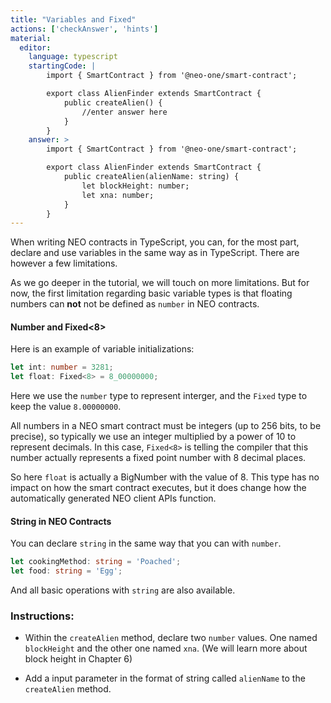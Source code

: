 ```yaml
---
title: "Variables and Fixed"
actions: ['checkAnswer', 'hints']
material: 
  editor:
    language: typescript
    startingCode: |
        import { SmartContract } from '@neo-one/smart-contract';

        export class AlienFinder extends SmartContract {
            public createAlien() {
                //enter answer here
            }
        }
    answer: > 
        import { SmartContract } from '@neo-one/smart-contract';

        export class AlienFinder extends SmartContract {
            public createAlien(alienName: string) {
                let blockHeight: number;
                let xna: number;
            }
        }
---
```



When writing NEO contracts in TypeScript, you can, for the most part, declare and use variables in the same way as in TypeScript. There are however a few limitations. 

As we go deeper in the tutorial, we will touch on more limitations. But for now, the first limitation regarding basic variable types is that floating numbers can **not** not be defined as `number` in NEO contracts. 

#### Number and Fixed<8>

Here is an example of variable initializations: 

```typescript
let int: number = 3281;
let float: Fixed<8> = 8_00000000;
```

Here we use the `number` type to represent interger, and the `Fixed` type to keep the value `8.00000000`. 

All numbers in a NEO smart contract must be integers (up to 256 bits, to be precise), so typically we use an integer multiplied by a power of 10 to represent decimals. In this case, `Fixed<8>` is telling the compiler that this number actually represents a fixed point number with 8 decimal places.

So here `float` is actually a BigNumber with the value of 8. This type has no impact on how the smart contract executes, but it does change how the automatically generated NEO client APIs function.


#### String in NEO Contracts

You can declare `string` in the same way that you can with `number`. 

```typescript
let cookingMethod: string = 'Poached'; 
let food: string = 'Egg'; 
```

And all basic operations with `string` are also available.

### Instructions: 

- Within the `createAlien` method, declare two `number` values. One named `blockHeight` and the other one named `xna`. (We will learn more about block height in Chapter 6)

- Add a input parameter in the format of string called `alienName` to the `createAlien` method.